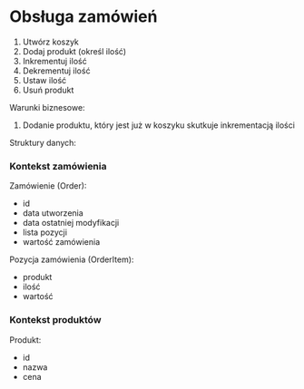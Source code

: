 # Obsługa zamówień

1. Utwórz koszyk
2. Dodaj produkt (określ ilość)
3. Inkrementuj ilość
4. Dekrementuj ilość
5. Ustaw ilość
6. Usuń produkt

Warunki biznesowe:

1. Dodanie produktu, który jest już w koszyku skutkuje inkrementacją ilości

Struktury danych:

### Kontekst zamówienia

Zamówienie (Order):

- id
- data utworzenia
- data ostatniej modyfikacji
- lista pozycji
- wartość zamówienia

Pozycja zamówienia (OrderItem):

- produkt
- ilość
- wartość

### Kontekst produktów

Produkt:

- id
- nazwa
- cena
